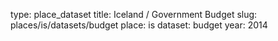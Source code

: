 type: place_dataset
title: Iceland / Government Budget
slug: places/is/datasets/budget
place: is
dataset: budget
year: 2014
